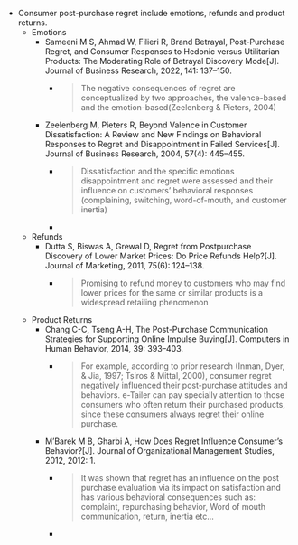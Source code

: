- Consumer post-purchase regret include emotions, refunds and product returns.
	- Emotions
		- Sameeni M S, Ahmad W, Filieri R, Brand Betrayal, Post-Purchase Regret, and Consumer Responses to Hedonic versus Utilitarian Products: The Moderating Role of Betrayal Discovery Mode[J]. Journal of Business Research, 2022, 141: 137–150.
			- > The negative consequences of regret are conceptualized by two approaches, the valence-based and the emotion-based(Zeelenberg & Pieters, 2004)
		- Zeelenberg M, Pieters R, Beyond Valence in Customer Dissatisfaction: A Review and New Findings on Behavioral Responses to Regret and Disappointment in Failed Services[J]. Journal of Business Research, 2004, 57(4): 445–455.
			- > Dissatisfaction and the specific emotions disappointment and regret were assessed and their influence on customers’ behavioral responses (complaining, switching, word-of-mouth, and customer inertia)
			-
	- Refunds
		- Dutta S, Biswas A, Grewal D, Regret from Postpurchase Discovery of Lower Market Prices: Do Price Refunds Help?[J]. Journal of Marketing, 2011, 75(6): 124–138.
			- > Promising to refund money to customers who may find lower prices for the same or similar products is a widespread retailing phenomenon
	- Product Returns
		- Chang C-C, Tseng A-H, The Post-Purchase Communication Strategies for Supporting Online Impulse Buying[J]. Computers in Human Behavior, 2014, 39: 393–403.
			- > For example, according to prior research (Inman, Dyer, & Jia, 1997; Tsiros & Mittal, 2000), consumer regret negatively influenced their post-purchase attitudes and behaviors. e-Tailer can pay specially attention to those consumers who often return their purchased products, since these consumers always regret their online purchase.
		- M’Barek M B, Gharbi A, How Does Regret Influence Consumer’s Behavior?[J]. Journal of Organizational Management Studies, 2012, 2012: 1.
			- > It was shown that regret has an influence on the post purchase evaluation via its impact on satisfaction and has various behavioral consequences such as: complaint, repurchasing behavior, Word of mouth communication, return, inertia etc...
			-